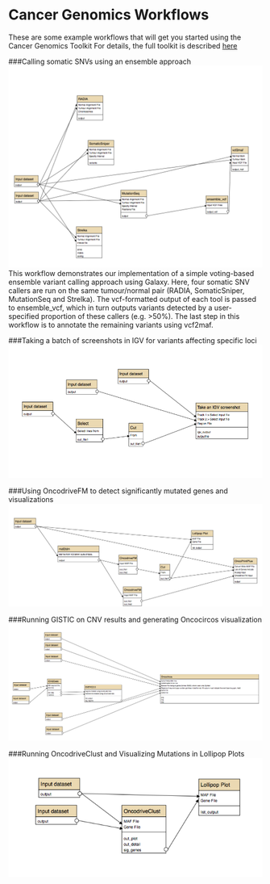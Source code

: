 # Cancer Genomics Workflows
These are some example workflows that will get you started using the Cancer Genomics Toolkit
For details, the full toolkit is described [here](http://biorxiv.org/content/early/2016/11/26/089631)

###Calling somatic SNVs using an ensemble approach
![ScreenShot](ensemble_caller_workflow.png)
This workflow demonstrates our implementation of a simple voting-based ensemble variant calling approach using Galaxy. Here, four somatic SNV callers are run on the same tumour/normal pair (RADIA, SomaticSniper, MutationSeq and Strelka). The vcf-formatted output of each tool is passed to ensemble_vcf, which in turn outputs variants detected by a user-specified proportion of these callers (e.g. >50%). The last step in this workflow is to annotate the remaining variants using vcf2maf. 

###Taking a batch of screenshots in IGV for variants affecting specific loci
![ScreenShot](igv_screenshot.png)

###Using OncodriveFM to detect significantly mutated genes and visualizations
![ScreenShot](oncodrivefm_gene_discovery.png)

###Running GISTIC on CNV results and generating Oncocircos visualization
![ScreenShot](gistic_snv_workflow.png)

###Running OncodriveClust and Visualizing Mutations in Lollipop Plots
![ScreenShot](oncodriveclust_workflow.png)
